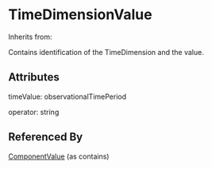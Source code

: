 
# TimeDimensionValue

Inherits from: [](..//.md)



Contains identification of the TimeDimension and the value.

## Attributes

timeValue: observationalTimePeriod

operator: string





## Referenced By

[ComponentValue](ComponentValue.md) (as contains)


